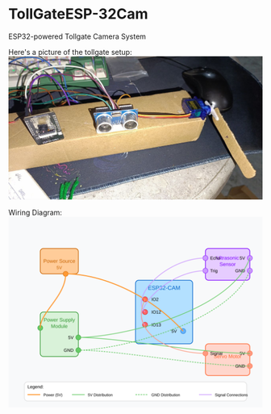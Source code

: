 # TollGateESP-32Cam
ESP32-powered Tollgate Camera System

Here's a picture of the tollgate setup:
![Sample Output](images/sample.jpg)  

Wiring Diagram:
![Sample Output](esp32-wiring-diagram-svg.svg)  



